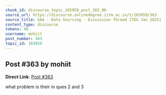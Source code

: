```yaml
---
chunk_id: discourse_topic_165959_post_363_00
source_url: https://discourse.onlinedegree.iitm.ac.in/t/165959/363
source_title: GA4 - Data Sourcing - Discussion Thread [TDS Jan 2025]
content_type: discourse
tokens: 48
username: mohiit
post_number: 363
topic_id: 165959
---
```


## Post #363 by mohiit

**Direct Link**: [Post #363](https://discourse.onlinedegree.iitm.ac.in/t/165959/363)

what problem is their in ques 2 and 3
